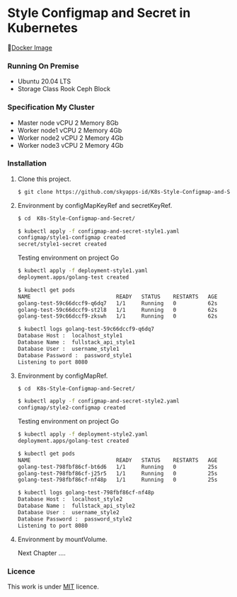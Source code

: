 # Style Configmap and Secret in Kubernetes

🚢[Docker Image](https://hub.docker.com/_/mysql)

### Running On Premise 
- Ubuntu 20.04 LTS
- Storage Class Rook Ceph Block

### Specification My Cluster
- Master node vCPU 2 Memory 8Gb
- Worker node1 vCPU 2 Memory 4Gb
- Worker node2 vCPU 2 Memory 4Gb
- Worker node3 vCPU 2 Memory 4Gb

### Installation
1. Clone this project.
    ```sh
    $ git clone https://github.com/skyapps-id/K8s-Style-Configmap-and-Secret.git 
    ```

2. Environment by configMapKeyRef and secretKeyRef.
    ```sh
    $ cd  K8s-Style-Configmap-and-Secret/

    $ kubectl apply -f configmap-and-secret-style1.yaml
    configmap/style1-configmap created
    secret/style1-secret created
    ```
    Testing environment on project Go
    ```sh
    $ kubectl apply -f deployment-style1.yaml
    deployment.apps/golang-test created

    $ kubectl get pods
    NAME                           READY   STATUS    RESTARTS   AGE
    golang-test-59c66dccf9-q6dq7   1/1     Running   0          62s
    golang-test-59c66dccf9-st2l8   1/1     Running   0          62s
    golang-test-59c66dccf9-zkswh   1/1     Running   0          62s

    $ kubectl logs golang-test-59c66dccf9-q6dq7
    Database Host :  localhost_style1
    Database Name :  fullstack_api_style1
    Database User :  username_style1
    Database Password :  password_style1
    Listening to port 8080
    ```

3. Environment by configMapRef.
    ```sh
    $ cd  K8s-Style-Configmap-and-Secret/

    $ kubectl apply -f configmap-and-secret-style2.yaml
    configmap/style2-configmap created
    ```
    Testing environment on project Go
    ```sh
    $ kubectl apply -f deployment-style2.yaml
    deployment.apps/golang-test created

    $ kubectl get pods
    NAME                           READY   STATUS    RESTARTS   AGE
    golang-test-798fbf86cf-bt6d6   1/1     Running   0          25s
    golang-test-798fbf86cf-j25r5   1/1     Running   0          25s
    golang-test-798fbf86cf-nf48p   1/1     Running   0          25s

    $ kubectl logs golang-test-798fbf86cf-nf48p
    Database Host :  localhost_style2
    Database Name :  fullstack_api_style2
    Database User :  username_style2
    Database Password :  password_style2
    Listening to port 8080
    ```
4. Environment by mountVolume.
   
   Next Chapter ....

### Licence

This work is under [MIT](LICENCE) licence.